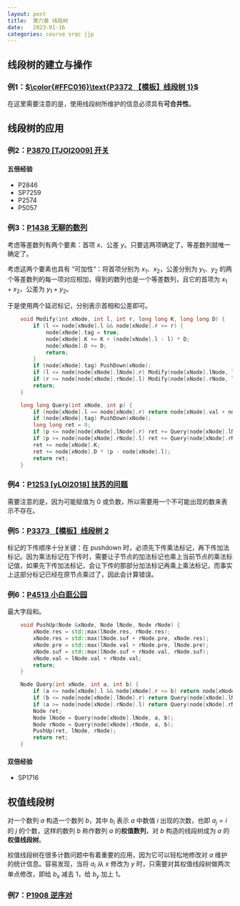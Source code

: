 ```yaml
---
layout: post
title:  第六章 线段树
date:   2023-01-16
categories: course srqc jjp
---
```


## 线段树的建立与操作

### 例1：[$\color{#FFC016}\text{P3372 【模板】线段树 1}$](https://www.luogu.com.cn/problem/P3372)

在这里需要注意的是，使用线段树所维护的信息必须具有**可合并性**。

## 线段树的应用

### 例2：[P3870 [TJOI2009] 开关](https://www.luogu.com.cn/problem/P3870)

#### 五倍经验

* P2846
* SP7259
* P2574
* P5057

### 例3：[P1438 无聊的数列](https://www.luogu.com.cn/problem/P1438)

考虑等差数列有两个要素：首项 $x$、公差 $y$。只要这两项确定了，等差数列就唯一确定了。

考虑这两个要素也具有 “可加性”：将首项分别为 $x_1$、$x_2$，公差分别为 $y_1$、$y_2$ 的两个等差数列的每一项对应相加，得到的数列也是一个等差数列，且它的首项为 $x_1 + x_2$，公差为 $y_1 + y_2$。

于是使用两个延迟标记，分别表示首相和公差即可。

```cpp
    void Modify(int xNode, int l, int r, long long K, long long D) {
        if (l <= node[xNode].l && node[xNode].r <= r) {
            node[xNode].tag = true;
            node[xNode].K += K + (node[xNode].l - l) * D;
            node[xNode].D += D;
            return;
        }
        if (node[xNode].tag) PushDown(xNode);
        if (l <= node[node[xNode].lNode].r) Modify(node[xNode].lNode, l, r, K, D);
        if (r >= node[node[xNode].rNode].l) Modify(node[xNode].rNode, l, r, K, D);
        return;
    }

    long long Query(int xNode, int p) {
        if (node[xNode].l == node[xNode].r) return node[xNode].val + node[xNode].K;
        if (node[xNode].tag) PushDown(xNode);
        long long ret = 0;
        if (p <= node[node[xNode].lNode].r) ret += Query(node[xNode].lNode, p);
        if (p >= node[node[xNode].rNode].l) ret += Query(node[xNode].rNode, p);
        ret += node[xNode].K;
        ret += node[xNode].D * (p - node[xNode].l);
        return ret;
    }
```

### 例4：[P1253 [yLOI2018] 扶苏的问题](https://www.luogu.com.cn/problem/P1253)

需要注意的是，因为可能赋值为 $0$ 或负数，所以需要用一个不可能出现的数来表示不存在。

### 例5：[P3373 【模板】线段树 2](https://www.luogu.com.cn/problem/P3373)

标记的下传顺序十分关键：在 $\text{pushdown}$ 时，必须先下传乘法标记，再下传加法标记。因为乘法标记在下传时，需要让子节点的加法标记也乘上当前节点的乘法标记值，如果先下传加法标记，会让下传的那部分加法标记再乘上乘法标记，而事实上这部分标记已经在原节点乘过了，因此会计算错误。

### 例6：[P4513 小白逛公园](https://www.luogu.com.cn/problem/P4513)

最大字段和。

```cpp
    void PushUp(Node &xNode, Node lNode, Node rNode) {
        xNode.res = std::max(lNode.res, rNode.res);
        xNode.res = std::max(lNode.suf + rNode.pre, xNode.res);
        xNode.pre = std::max(lNode.val + rNode.pre, lNode.pre);
        xNode.suf = std::max(lNode.suf + rNode.val, rNode.suf);
        xNode.val = lNode.val + rNode.val;
        return;
    }
```

```cpp
    Node Query(int xNode, int a, int b) {
        if (a <= node[xNode].l && node[xNode].r <= b) return node[xNode];
        if (b <= node[node[xNode].lNode].r) return Query(node[xNode].lNode, a, b);
        if (a >= node[node[xNode].rNode].l) return Query(node[xNode].rNode, a, b);
        Node ret;
        Node lNode = Query(node[xNode].lNode, a, b);
        Node rNode = Query(node[xNode].rNode, a, b);
        PushUp(ret, lNode, rNode);
        return ret;
    }
```

#### 双倍经验

* SP1716

## 权值线段树

对一个数列 $a$ 构造一个数列 $b$，其中 $b_i$ 表示 $a$ 中数值 $i$ 出现的次数，也即 $a_j = i$ 的 $j$ 的个数，这样的数列 $b$ 称作数列 $a$ 的**权值数列**，对 $b$ 构造的线段树成为 $a$ 的**权值线段树**。

权值线段树在很多计数问题中有着重要的应用，因为它可以轻松地修改对 $a$ 维护的统计信息。容易发现，当将 $a_i$ 从 $x$ 修改为 $y$ 时，只需要对其权值线段树做两次单点修改，即给 $b_x$ 减去 $1$，给 $b_y$ 加上 $1$。

### 例7：[P1908 逆序对](https://www.luogu.com.cn/problem/P1908)